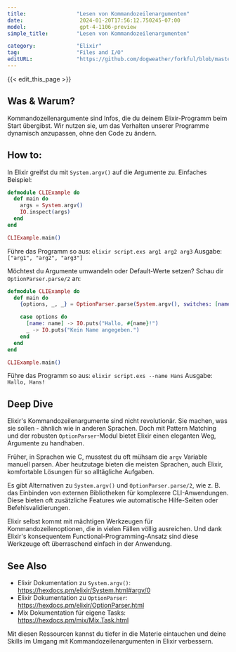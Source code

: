 ```yaml
---
title:                "Lesen von Kommandozeilenargumenten"
date:                  2024-01-20T17:56:12.750245-07:00
model:                 gpt-4-1106-preview
simple_title:         "Lesen von Kommandozeilenargumenten"

category:             "Elixir"
tag:                  "Files and I/O"
editURL:              "https://github.com/dogweather/forkful/blob/master/content/de/elixir/reading-command-line-arguments.md"
---
```


{{< edit_this_page >}}

## Was & Warum?
Kommandozeilenargumente sind Infos, die du deinem Elixir-Programm beim Start übergibst. Wir nutzen sie, um das Verhalten unserer Programme dynamisch anzupassen, ohne den Code zu ändern.

## How to:
In Elixir greifst du mit `System.argv()` auf die Argumente zu. Einfaches Beispiel:

```elixir
defmodule CLIExample do
  def main do
    args = System.argv()
    IO.inspect(args)
  end
end

CLIExample.main()
```

Führe das Programm so aus: `elixir script.exs arg1 arg2 arg3`
Ausgabe: `["arg1", "arg2", "arg3"]`

Möchtest du Argumente umwandeln oder Default-Werte setzen? Schau dir `OptionParser.parse/2` an:

```elixir
defmodule CLIExample do
  def main do
    {options, _, _} = OptionParser.parse(System.argv(), switches: [name: :string])

    case options do
      [name: name] -> IO.puts("Hallo, #{name}!")
      _ -> IO.puts("Kein Name angegeben.")
    end
  end
end

CLIExample.main()
```

Führe das Programm so aus: `elixir script.exs --name Hans`
Ausgabe: `Hallo, Hans!`

## Deep Dive
Elixir's Kommandozeilenargumente sind nicht revolutionär. Sie machen, was sie sollen - ähnlich wie in anderen Sprachen. Doch mit Pattern Matching und der robusten `OptionParser`-Modul bietet Elixir einen eleganten Weg, Argumente zu handhaben.

Früher, in Sprachen wie C, musstest du oft mühsam die `argv` Variable manuell parsen. Aber heutzutage bieten die meisten Sprachen, auch Elixir, komfortable Lösungen für so alltägliche Aufgaben.

Es gibt Alternativen zu `System.argv()` und `OptionParser.parse/2`, wie z. B. das Einbinden von externen Bibliotheken für komplexere CLI-Anwendungen. Diese bieten oft zusätzliche Features wie automatische Hilfe-Seiten oder Befehlsvalidierungen.

Elixir selbst kommt mit mächtigen Werkzeugen für Kommandozeilenoptionen, die in vielen Fällen völlig ausreichen. Und dank Elixir's konsequentem Functional-Programming-Ansatz sind diese Werkzeuge oft überraschend einfach in der Anwendung.

## See Also
- Elixir Dokumentation zu `System.argv()`: https://hexdocs.pm/elixir/System.html#argv/0
- Elixir Dokumentation zu `OptionParser`: https://hexdocs.pm/elixir/OptionParser.html
- Mix Dokumentation für eigene Tasks: https://hexdocs.pm/mix/Mix.Task.html

Mit diesen Ressourcen kannst du tiefer in die Materie eintauchen und deine Skills im Umgang mit Kommandozeilenargumenten in Elixir verbessern.
